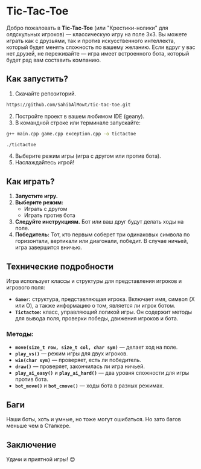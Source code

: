 #   Tic-Tac-Toe


Добро пожаловать в **Tic-Tac-Toe** (или "Крестики-нолики" для олдскульных игроков) — классическую игру на поле 3x3. Вы можете играть как с друзьями, так и против искусственного интеллекта, который будет менять сложность по вашему желанию. Если вдруг у вас нет друзей, не переживайте — игра имеет встроенного бота, который будет рад вам составить компанию.



## **Как запустить?**

1. Скачайте репозиторий.
```bash
https://github.com/SahibAlMowt/tic-tac-toe.git
```
2. Постройте проект в вашем любимом IDE (geany).
3. В командной строке или терминале запускайте:

```bash
g++ main.cpp game.cpp exception.cpp -o tictactoe
```
```bash
./tictactoe
```

4. Выберите режим игры (игра с другом или против бота).
5. Наслаждайтесь игрой!


## **Как играть?**

1. **Запустите игру.**
2. **Выберите режим:** 
   - Играть с другом
   - Играть против бота
3. **Следуйте инструкциям.** Бот или ваш друг будут делать ходы на поле.
4. **Победитель:** Тот, кто первым соберет три одинаковых символа по горизонтали, вертикали или диагонали, победит. В случае ничьей, игра завершится вничью.

## **Технические подробности**

Игра использует классы и структуры для представления игроков и игрового поля:

- **`Gamer`:** структура, представляющая игрока. Включает имя, символ (X или O), а также информацию о том, является ли игрок ботом.
- **`Tictactoe`:** класс, управляющий логикой игры. Он содержит методы для вывода поля, проверки победы, движения игроков и бота.

### Методы:
- **`move(size_t row, size_t col, char sym)`** — делает ход на поле.
- **`play_vs()`** — режим игры для двух игроков.
- **`win(char sym)`** — проверяет, есть ли победитель.
- **`draw()`** — проверяет, закончилась ли игра ничьей.
- **`play_ai_easy()`** и **`play_ai_hard()`** — два уровня сложности для игры против бота.
- **`bot_move()`** и **`bot_cmove()`** — ходы бота в разных режимах.


## **Баги**

Наши боты, хоть и умные, но тоже могут ошибаться. Но зато багов меньше чем в Сталкере.

## **Заключение**


Удачи и приятной игры! 😊